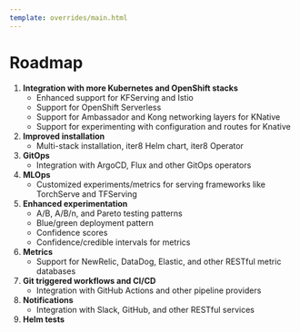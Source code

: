 ```yaml
---
template: overrides/main.html
---
```


# Roadmap

1. **Integration with more Kubernetes and OpenShift stacks**
    * Enhanced support for KFServing and Istio
    * Support for OpenShift Serverless
    * Support for Ambassador and Kong networking layers for KNative
    * Support for experimenting with configuration and routes for Knative
2. **Improved installation**
    * Multi-stack installation, iter8 Helm chart, iter8 Operator
3. **GitOps**
    * Integration with ArgoCD, Flux and other GitOps operators
4. **MLOps**
    * Customized experiments/metrics for serving frameworks like TorchServe and TFServing
4. **Enhanced experimentation**
    * A/B, A/B/n, and Pareto testing patterns
    * Blue/green deployment pattern
    * Confidence scores
    * Confidence/credible intervals for metrics
5. **Metrics**
    * Support for NewRelic, DataDog, Elastic, and other RESTful metric databases
6. **Git triggered workflows and CI/CD**
    * Integration with GitHub Actions and other pipeline providers
7. **Notifications**
    * Integration with Slack, GitHub, and other RESTful services
8. **Helm tests**

